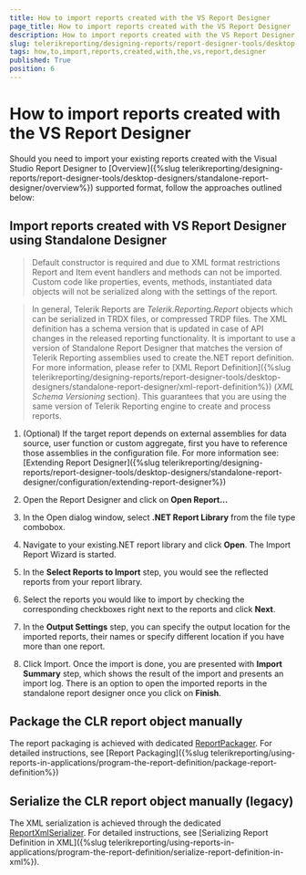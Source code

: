 ```yaml
---
title: How to import reports created with the VS Report Designer
page_title: How to import reports created with the VS Report Designer 
description: How to import reports created with the VS Report Designer
slug: telerikreporting/designing-reports/report-designer-tools/desktop-designers/standalone-report-designer/how-to-import-reports-created-with-the-vs-report-designer
tags: how,to,import,reports,created,with,the,vs,report,designer
published: True
position: 6
---
```


# How to import reports created with the VS Report Designer

Should you need to import your existing reports created with the Visual Studio Report Designer to [Overview]({%slug telerikreporting/designing-reports/report-designer-tools/desktop-designers/standalone-report-designer/overview%}) supported format, follow the approaches outlined below: 

## Import reports created with VS Report Designer using Standalone Designer

> Default constructor is required and due to XML format restrictions Report and Item event handlers and methods can not be imported. Custom code like properties, events, methods, instantiated data objects will not be serialized along with the settings of the report. 


> In general, Telerik Reports are *Telerik.Reporting.Report* objects which can be serialized in TRDX files, or compressed TRDP files. The XML definition has a schema version that is updated in case of API changes in the released reporting functionality. It is important to use a version of Standalone Report Designer that matches the version of Telerik Reporting assemblies used to create the.NET report definition. For more information, please refer to [XML Report Definition]({%slug telerikreporting/designing-reports/report-designer-tools/desktop-designers/standalone-report-designer/xml-report-definition%}) (*XML Schema Versioning* section). This guarantees that you are using the same version of Telerik Reporting engine to create and process reports. 


1. (Optional) If the target report depends on external assemblies for data source, user function or custom aggregate, first you have to reference those assemblies in the configuration file. For more information see: [Extending Report Designer]({%slug telerikreporting/designing-reports/report-designer-tools/desktop-designers/standalone-report-designer/configuration/extending-report-designer%})

1. Open the Report Designer and click on __Open Report...__ 

1. In the Open dialog window, select __.NET Report Library__ from the file type combobox. 

1. Navigate to your existing.NET report library and click __Open__. The Import Report Wizard is started. 

1. In the __Select Reports to Import__ step, you would see the reflected reports from your report library. 

1. Select the reports you would like to import by checking the corresponding checkboxes right next to the reports and click __Next__. 

1. In the __Output Settings__ step, you can specify the output location for the imported reports, their names or specify different location if you have more than one report. 

1. Click Import. Once the import is done, you are presented with __Import Summary__ step, which shows the result of the import and presents an import log. There is an option to open the imported reports in the standalone report designer once you click on __Finish__. 

## Package the CLR report object manually

The report packaging is achieved with dedicated [ReportPackager](/reporting/api/Telerik.Reporting.ReportPackager). For detailed instructions, see [Report Packaging]({%slug telerikreporting/using-reports-in-applications/program-the-report-definition/package-report-definition%})

## Serialize the CLR report object manually (legacy)

The XML serialization is achieved through the dedicated [ReportXmlSerializer](/reporting/api/Telerik.Reporting.XmlSerialization.ReportXmlSerializer). For detailed instructions, see [Serializing Report Definition in XML]({%slug telerikreporting/using-reports-in-applications/program-the-report-definition/serialize-report-definition-in-xml%}).
